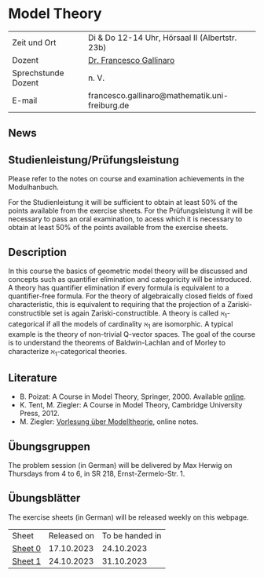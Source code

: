  
<h1> Model Theory </h1>

<table cellspacing="1" cellpadding="1" border="0" width="100%" align="center">
  <tbody>
    <tr>
    <td>Zeit und Ort </td>
    <td>Di & Do 12-14 Uhr, Hörsaal II (Albertstr. 23b)</td>
    </tr>
   <tr>
      <td>Dozent</td>
      <td><a href="https://fgallinaro.github.io/" rel="noopener" target="_blank"> Dr. Francesco Gallinaro</a></td>
    </tr>
    <tr>
      <td>Sprechstunde Dozent </td>
      <td>n. V. </td>
    </tr>
    <tr>
      <td>E-mail</td>
      <td>francesco.gallinaro@mathematik.uni-freiburg.de</td>
    </tr>
    


  </tbody>
</table>

<h2>News</h2>
 
 
<!--
<h2>Exams</h2> 
Notwendig sind: 
<ul> 

<li> Regelm&auml;&szlig;ige Teilnahme am w&ouml;chentlichen Tutorat (maximal zweimaliges Fehlen). </li>
<li> Erlangen von mindestens 50 Prozent der erreichbaren Punkte bei den schriftlich zu bearbeitenden &Uuml;bungsaufgaben. </li>
<li> Vorrechnen mindestens einer &Uuml;bungsaufgabe an der Tafel im Tutorat; alle m&uuml;ssen in der Lage sein, die von ihnen abgegebenen &Uuml;bungsaufgaben an der Tafel vorzurechnen. </li>

</ul>
<b>Bitte beachten Sie die weiteren Hinweise zu Studien- und
Pr&uuml;fungsleistungen im Modulhandbuch zu Ihrem Studiengang.</b>
-->

<h2>Studienleistung/Pr&uuml;fungsleistung</h2>

Please refer to the notes on course and examination achievements in the Modulhanbuch.

For the Studienleistung it will be sufficient to obtain at least 50% of the points available from the exercise sheets. For the Pr&uuml;fungsleistung it will be necessary to pass an oral examination, to acess which it is necessary to obtain at least 50% of the points available from the exercise sheets.

<!--
<h2>Anmeldung/Organisatorisches</h2>
<p>Die Anmeldung zu den Übungsgruppen erfolgt via ILIAS.
</p>
-->

<h2>Description</h2>

In this course the basics of geometric model theory will be discussed and concepts such as quantifier elimination and categoricity will be introduced.
A theory has quantifier elimination if every formula is equivalent to a quantifier-free formula. For the theory of algebraically closed fields of fixed characteristic, this is equivalent to requiring that the projection of a Zariski-constructible set is again Zariski-constructible.
A theory is called &#8501;<sub>1</sub>-categorical if all the models of cardinality &#8501;<sub>1</sub> are isomorphic. A typical example is the theory of non-trivial Q-vector spaces. The goal of the course is to understand the theorems of Baldwin-Lachlan and of Morley to characterize &#8501;<sub>1</sub>-categorical theories.

<h2>Literature</h2>

<ul>
 <li> B. Poizat: A Course in Model Theory, Springer, 2000. Available <a href="https://link.springer.com/book/10.1007/978-1-4419-8622-1">online</a>.</li>
 <li> K. Tent, M. Ziegler: A Course in Model Theory, Cambridge University Press, 2012. </li>
 <li> M. Ziegler: <a href="http://home.mathematik.uni-freiburg.de/ziegler/skripte/modell1.pdf">Vorlesung &uuml;ber Modelltheorie</a>, online notes.</li>
</ul>

<h2>Übungsgruppen</h2>

The problem session (in German) will be delivered by Max Herwig on Thursdays from 4 to 6, in SR 218, Ernst-Zermelo-Str. 1.

<h2>Übungsblätter</h2>

The exercise sheets (in German) will be released weekly on this webpage.

<table cellspacing="1" cellpadding="1" border="0" width="100%" align="center">
  <tbody>
    <tr>
     <td>Sheet</td>
     <td>Released on</td>
     <td>To be handed in</td>
    </tr>
    <tr>
     <td><a href="https://fgallinaro.github.io/mt_wise2324/blatt0.pdf">Sheet 0</a></td>
     <td>17.10.2023</td>
     <td>24.10.2023</td>
    </tr>
   <tr>
     <td><a href="https://fgallinaro.github.io/mt_wise2324/blatt1.pdf">Sheet 1</a></td>
     <td>24.10.2023</td>
     <td>31.10.2023</td>
    </tr>
  </tbody>
</table>


<br><br><br><br><br><br><br>
  
  <html>  	
<body>
